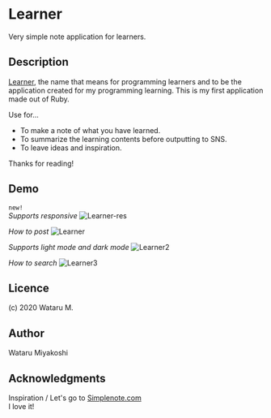 # Learner

Very simple note application for learners.

## Description

[Learner](https://learner-memo-app.herokuapp.com/), the name that means for programming learners and to be the application created for my programming learning.
This is my first application made out of Ruby.

Use for...  
* To make a note of what you have learned.
* To summarize the learning contents before outputting to SNS.
* To leave ideas and inspiration.

Thanks for reading!
## Demo

`new!`  
*Supports responsive*
![Learner-res](https://user-images.githubusercontent.com/67892455/89116301-51900a80-d4cd-11ea-9a6d-e1a06c15e9c7.gif)


*How to post*
![Learner](https://user-images.githubusercontent.com/67892455/89055475-65d0ec00-d395-11ea-929c-1d2280153df5.gif)


*Supports light mode and dark mode*
![Learner2](https://user-images.githubusercontent.com/67892455/89055489-6c5f6380-d395-11ea-99f6-9b2981d4b0b5.gif)

*How to search*
![Learner3](https://user-images.githubusercontent.com/67892455/89055512-75503500-d395-11ea-8b9a-fc48c86054c1.gif)
## Licence

(c) 2020 Wataru M.
## Author
Wataru Miyakoshi
## Acknowledgments
Inspiration / Let's go to [Simplenote.com](https://simplenote.com/)  
I love it!